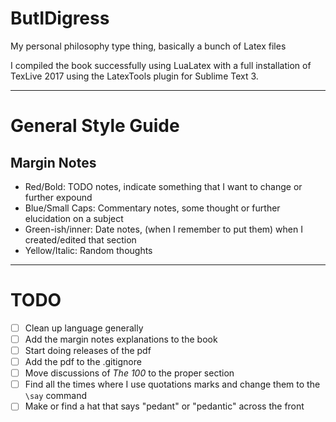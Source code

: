 # ButIDigress
My personal philosophy type thing, basically a bunch of Latex files

I compiled the book successfully using LuaLatex with a full installation of TexLive 2017 using the LatexTools plugin for Sublime Text 3.

---

# General Style Guide
## Margin Notes
- Red/Bold: TODO notes, indicate something that I want to change or further expound
- Blue/Small Caps: Commentary notes, some thought or further elucidation on a subject
- Green-ish/inner: Date notes, (when I remember to put them) when I created/edited that section
- Yellow/Italic: Random thoughts 

---

# TODO
- [ ] Clean up language generally
- [ ] Add the margin notes explanations to the book
- [ ] Start doing releases of the pdf
- [ ] Add the pdf to the .gitignore
- [ ] Move discussions of _The 100_ to the proper section
- [ ] Find all the times where I use quotations marks and change them to the `\say` command
- [ ] Make or find a hat that says "pedant" or "pedantic" across the front
